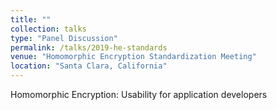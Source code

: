 ```yaml
---
title: ""
collection: talks
type: "Panel Discussion"
permalink: /talks/2019-he-standards
venue: "Homomorphic Encryption Standardization Meeting"
location: "Santa Clara, California"
---
```


Homomorphic Encryption: Usability for application developers
